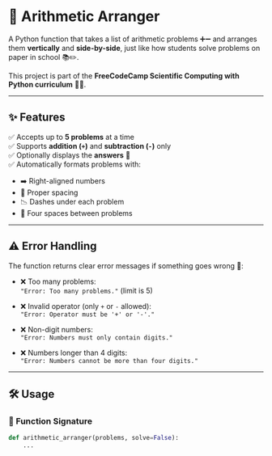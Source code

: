 # 🧮 Arithmetic Arranger

A Python function that takes a list of arithmetic problems ➕➖ and arranges them **vertically** and **side-by-side**, just like how students solve problems on paper in school 📚✏️.  

This project is part of the **FreeCodeCamp Scientific Computing with Python curriculum** 🚀🐍.

---

## ✨ Features

✅ Accepts up to **5 problems** at a time  
✅ Supports **addition (`+`)** and **subtraction (`-`)** only  
✅ Optionally displays the **answers** 🎯  
✅ Automatically formats problems with:
- ➡️ Right-aligned numbers  
- 📏 Proper spacing  
- 📉 Dashes under each problem  
- 🔄 Four spaces between problems  

---

## ⚠️ Error Handling

The function returns clear error messages if something goes wrong 🚫:

- ❌ Too many problems:  
  `"Error: Too many problems."` (limit is 5)

- ❌ Invalid operator (only `+` or `-` allowed):  
  `"Error: Operator must be '+' or '-'."`

- ❌ Non-digit numbers:  
  `"Error: Numbers must only contain digits."`

- ❌ Numbers longer than 4 digits:  
  `"Error: Numbers cannot be more than four digits."`

---

## 🛠 Usage

### 🔹 Function Signature
```python
def arithmetic_arranger(problems, solve=False):
    ...
